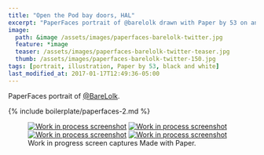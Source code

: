 ```yaml
---
title: "Open the Pod bay doors, HAL"
excerpt: "PaperFaces portrait of @barelolk drawn with Paper by 53 on an iPad."
image: 
  path: &image /assets/images/paperfaces-barelolk-twitter.jpg 
  feature: *image
  teaser: /assets/images/paperfaces-barelolk-twitter-teaser.jpg
  thumb: /assets/images/paperfaces-barelolk-twitter-150.jpg
tags: [portrait, illustration, Paper by 53, black and white]
last_modified_at: 2017-01-17T12:49:36-05:00
---
```


PaperFaces portrait of [@BareLolk](http://twitter.com/BareLolk).

{% include boilerplate/paperfaces-2.md %}

<figure class="third">
	<a href="{{ site.url }}/assets/images/paperfaces-barelolk-process-1-lg.jpg"><img src="{{ site.url }}/assets/images/paperfaces-barelolk-process-1-600.jpg" alt="Work in process screenshot"></a>
	<a href="{{ site.url }}/assets/images/paperfaces-barelolk-process-2-lg.jpg"><img src="{{ site.url }}/assets/images/paperfaces-barelolk-process-2-600.jpg" alt="Work in process screenshot"></a>
	<a href="{{ site.url }}/assets/images/paperfaces-barelolk-process-3-lg.jpg"><img src="{{ site.url }}/assets/images/paperfaces-barelolk-process-3-600.jpg" alt="Work in process screenshot"></a>
	<a href="{{ site.url }}/assets/images/paperfaces-barelolk-process-4-lg.jpg"><img src="{{ site.url }}/assets/images/paperfaces-barelolk-process-4-600.jpg" alt="Work in process screenshot"></a>
	<figcaption>Work in progress screen captures Made with Paper.</figcaption>
</figure>
